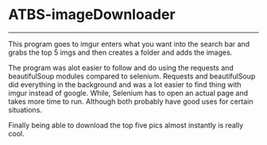 # ATBS-imageDownloader
---

This program goes to imgur enters what you want into the search bar and grabs the top 5 imgs and then creates a folder and adds the images.

The program was alot easier to follow and do using the requests and beautifulSoup modules compared to selenium. Requests and beautifulSoup did everything in the background and was a lot easier to find thing with imgur instead of google. While, Selenium has to open an actual page and takes more time to run. Although both probably have good uses for certain situations.

Finally being able to download the top five pics almost instantly is really cool.